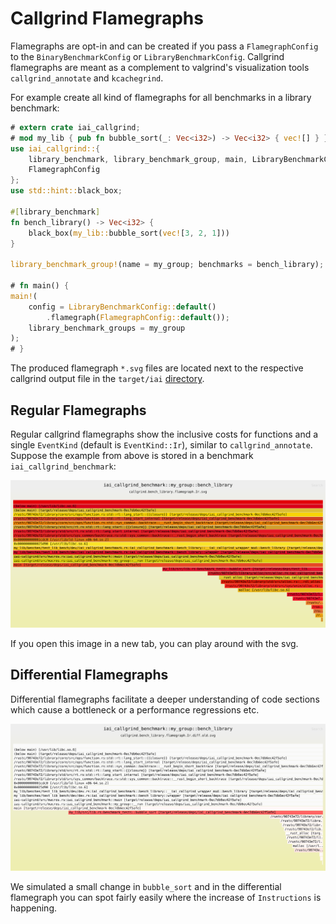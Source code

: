 # Callgrind Flamegraphs

Flamegraphs are opt-in and can be created if you pass a `FlamegraphConfig` to
the `BinaryBenchmarkConfig` or `LibraryBenchmarkConfig`. Callgrind flamegraphs
are meant as a complement to valgrind's visualization tools
`callgrind_annotate` and `kcachegrind`.

For example create all kind of flamegraphs for all benchmarks in a library
benchmark:

```rust
# extern crate iai_callgrind;
# mod my_lib { pub fn bubble_sort(_: Vec<i32>) -> Vec<i32> { vec![] } }
use iai_callgrind::{
    library_benchmark, library_benchmark_group, main, LibraryBenchmarkConfig,
    FlamegraphConfig
};
use std::hint::black_box;

#[library_benchmark]
fn bench_library() -> Vec<i32> {
    black_box(my_lib::bubble_sort(vec![3, 2, 1]))
}

library_benchmark_group!(name = my_group; benchmarks = bench_library);

# fn main() {
main!(
    config = LibraryBenchmarkConfig::default()
        .flamegraph(FlamegraphConfig::default());
    library_benchmark_groups = my_group
);
# }
```

The produced flamegraph `*.svg` files are located next to the respective
callgrind output file in the `target/iai`
[directory](./cli_and_env/output/out_directory.md).

## Regular Flamegraphs

Regular callgrind flamegraphs show the inclusive costs for functions and a
single `EventKind` (default is `EventKind::Ir`), similar to
`callgrind_annotate`. Suppose the example from above is stored in a benchmark
`iai_callgrind_benchmark`:

![Regular Flamegraph](./images/flamegraph_regular.svg)

If you open this image in a new tab, you can play around with the svg.

## Differential Flamegraphs

Differential flamegraphs facilitate a deeper understanding of code sections
which cause a bottleneck or a performance regressions etc.

![Differential Flamegraph](./images/flamegraph_diff.svg)

We simulated a small change in `bubble_sort` and in the differential flamegraph
you can spot fairly easily where the increase of `Instructions` is happening.
